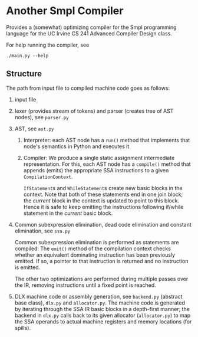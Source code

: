 # Another Smpl Compiler

Provides a (somewhat) optimizing compiler for the Smpl programming language
for the UC Irvine CS 241 Advanced Compiler Design class.

For help running the compiler, see

    ./main.py --help

## Structure

The path from input file to compiled machine code goes as follows:

1. input file
2. lexer (provides stream of tokens) and parser (creates tree of AST nodes), see `parser.py`
3. AST, see `ast.py`
   1. Interpreter: each AST node has a `run()` method that implements that
      node's semantics in Python and executes it
   2. Compiler: We produce a single static assignment intermediate representation.
      For this, each AST node has a `compile()` method that appends (emits) the
      appropriate SSA instructions to a given `CompilationContext`.
      
      `IfStatement`s and `WhileStatement`s create new basic blocks in the context.
      Note that both of these statements end in one join block; the _current_ block
      in the context is updated to point to this block. Hence it is safe to keep 
      emitting the instructions following if/while statement in the _current_ basic block.
      
4. Common subexpression elimination, dead code elimination and constant elimination, 
   see `ssa.py`
   
   Common subexpression elimination is performed as statements are compiled:
   The `emit()` method of the compilation context checks whether an equivalent
   dominating instruction has been previously emitted. If so, a pointer to that instruction
   is returned and no instruction is emitted.
   
   The other two optimizations are performed during multiple passes over the IR,
   removing instructions until a fixed point is reached.

5. DLX machine code or assembly generation, see `backend.py` (abstract base class),
   `dlx.py` and `allocator.py`. The machine code is generated by iterating through
   the SSA IR basic blocks in a depth-first manner; the backend in `dlx.py` calls
   back to its given allocator (`allocator.py`) to map the SSA operands to actual
   machine registers and memory locations (for spills).